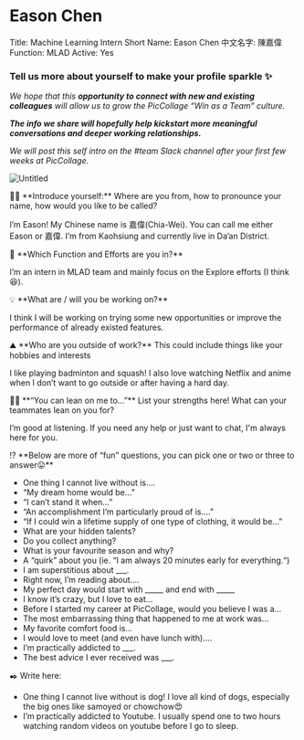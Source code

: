 # Eason Chen

Title: Machine Learning Intern
Short Name: Eason Chen
中文名字: 陳嘉偉
Function: MLAD
Active: Yes

### Tell us more about yourself to make your profile sparkle ✨

*We hope that this **opportunity to connect with new and existing colleagues** will allow us to grow the PicCollage “Win as a Team” culture.* 

***The info we share will hopefully help kickstart more meaningful conversations and deeper working relationships.*** 

*We will post this self intro on the #team Slack channel after your first few weeks at PicCollage.* 

![Untitled](Eason%20Chen%20966bf758b5ca43bfa6dec5aadf77057c/Untitled.png)

<aside>
👋🏻 **Introduce yourself:** Where are you from, how to pronounce your name, how would you like to be called?

</aside>

I’m Eason! My Chinese name is 嘉偉(Chia-Wei). You can call me either Eason or 嘉偉. I’m from Kaohsiung and currently live in Da’an District. 

<aside>
💼 **Which Function and Efforts are you in?**

</aside>

I’m an intern in MLAD team and mainly focus on the Explore efforts (I think😆).

<aside>
💡 **What are / will you be working on?**

</aside>

I think I will be working on trying some new opportunities or improve the performance of already existed features.

<aside>
⛰️ **Who are you outside of work?** This could include things like your hobbies and interests

</aside>

I like playing badminton and squash! I also love watching Netflix and anime when I don’t want to go outside or after having a hard day. 

<aside>
💪🏻 **“You can lean on me to…”** List your strengths here! What can your teammates lean on you for?

</aside>

I’m good at listening. If you need any help or just want to chat, I'm always here for you.

<aside>
⁉️ **Below are more of “fun” questions, you can pick one or two or three to answer😛**

</aside>

- One thing I cannot live without is….
- “My dream home would be…”
- “I can’t stand it when…”
- “An accomplishment I’m particularly proud of is….”
- “If I could win a lifetime supply of one type of clothing, it would be…”
- What are your hidden talents?
- Do you collect anything?
- What is your favourite season and why?
- A “quirk” about you (ie. “I am always 20 minutes early for everything.“)
- I am superstitious about ___.
- Right now, I’m reading about….
- My perfect day would start with _____ and end with _____
- I know it’s crazy, but I love to eat…
- Before I started my career at PicCollage, would you believe I was a…
- The most embarrassing thing that happened to me at work was…
- My favorite comfort food is…
- I would love to meet (and even have lunch with)….
- I’m practically addicted to ___.
- The best advice I ever received was ___.

<aside>
✒️ Write here:

</aside>

- One thing I cannot live without is dog! I love all kind of dogs, especially the big ones like samoyed or chowchow😍
- I’m practically addicted to Youtube. I usually spend one to two hours watching random videos on youtube before I go to sleep.